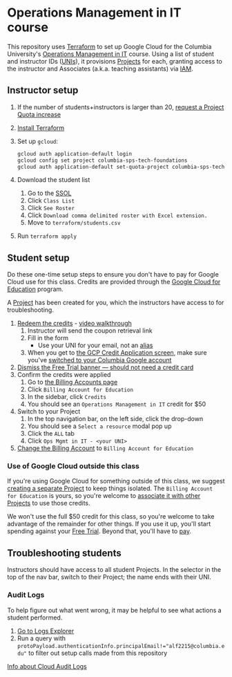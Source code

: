 # Operations Management in IT course

This repository uses [Terraform](https://www.terraform.io/) to set up Google Cloud for the Columbia University's [Operations Management in IT](https://doc.sis.columbia.edu/#subj/TMGT/PS5120-20241-001/) course. Using a list of student and instructor IDs ([UNIs](https://www.cuit.columbia.edu/my-uni)), it provisions [Projects](https://cloud.google.com/docs/overview#projects) for each, granting access to the instructor and Associates (a.k.a. teaching assistants) via [IAM](https://cloud.google.com/security/products/iam).

## Instructor setup

1. If the number of students+instructors is larger than 20, [request a Project Quota increase](https://support.google.com/code/contact/project_quota_increase)
1. [Install Terraform](https://developer.hashicorp.com/terraform/install)
1. Set up `gcloud`:

   ```sh
   gcloud auth application-default login
   gcloud config set project columbia-sps-tech-foundations
   gcloud auth application-default set-quota-project columbia-sps-tech-foundations
   ```

1. Download the student list
   1. Go to the [SSOL](https://ssol.columbia.edu/)
   1. Click `Class List`
   1. Click `See Roster`
   1. Click `Download comma delimited roster with Excel extension.`
   1. Move to `terraform/students.csv`
1. Run `terraform apply`

## Student setup

Do these one-time setup steps to ensure you don't have to pay for Google Cloud use for this class. Credits are provided through the [Google Cloud for Education](https://cloud.google.com/edu/faculty) program.

A [Project](https://cloud.google.com/docs/overview#projects) has been created for you, which the instructors have access to for troubleshooting.

1. [Redeem the credits](https://cloud.google.com/billing/docs/how-to/edu-grants#redeem) - [video walkthrough](https://www.youtube.com/watch?v=2AnX7BX-qew)
   1. Instructor will send the coupon retrieval link
   1. Fill in the form
      - Use your UNI for your email, not an [alias](https://www.cuit.columbia.edu/email/email-aliases)
   1. When you get to [the GCP Credit Application screen](https://console.cloud.google.com/education), make sure you've [switched to your Columbia Google account](https://support.google.com/docs/answer/2405894)
1. [Dismiss the Free Trial banner — should not need a credit card](https://services.google.com/fh/files/helpcenter/cloud_edu_free_trial_warning.pdf)
1. Confirm the credits were applied
   1. Go to [the Billing Accounts page](https://console.cloud.google.com/billing?organizationId=819335046878)
   1. Click `Billing Account for Education`
   1. In the sidebar, click `Credits`
   1. You should see an `Operations Management in IT` credit for $50
1. Switch to your Project
   1. In the top navigation bar, on the left side, click the drop-down
   1. You should see a `Select a resource` modal pop up
   1. Click the `ALL` tab
   1. Click `Ops Mgmt in IT - <your UNI>`
1. [Change the Billing Account](https://cloud.google.com/billing/docs/how-to/modify-project#how-to-change-ba) to `Billing Account for Education`

### Use of Google Cloud outside this class

If you're using Google Cloud for something outside of this class, we suggest [creating a separate Project](https://cloud.google.com/resource-manager/docs/creating-managing-projects) to keep things isolated. The `Billing Account for Education` is yours, so you're welcome to [associate it with other Projects](https://cloud.google.com/billing/docs/how-to/modify-project#how-to-change-ba) to use those credits.

We won't use the full $50 credit for this class, so you're welcome to take advantage of the remainder for other things. If you use it up, you'll start spending against your [Free Trial](https://cloud.google.com/free). Beyond that, you'll have to [pay](https://cloud.google.com/billing/docs/how-to/payment-methods).

## Troubleshooting students

Instructors should have access to all student Projects. In the selector in the top of the nav bar, switch to their Project; the name ends with their UNI.

### Audit Logs

To help figure out what went wrong, it may be helpful to see what actions a student performed.

1. [Go to Logs Explorer](https://console.cloud.google.com/logs/query;query=protoPayload.authenticationInfo.principalEmail!%3D%22alf2215@columbia.edu%22;duration=P7D)
1. Run a query with `protoPayload.authenticationInfo.principalEmail!="alf2215@columbia.edu"` to filter out setup calls made from this repository

[Info about Cloud Audit Logs](https://cloud.google.com/logging/docs/audit)
